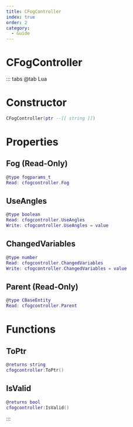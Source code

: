 ```yaml
---
title: CFogController
index: true
order: 2
category:
  - Guide
---
```


# CFogController

::: tabs
@tab Lua
# Constructor
```lua
CFogController(ptr --[[ string ]])
```
# Properties
## Fog (Read-Only)
```lua
@type fogparams_t
Read: cfogcontroller.Fog
```
## UseAngles 
```lua
@type boolean
Read: cfogcontroller.UseAngles
Write: cfogcontroller.UseAngles = value
```
## ChangedVariables 
```lua
@type number
Read: cfogcontroller.ChangedVariables
Write: cfogcontroller.ChangedVariables = value
```
## Parent (Read-Only)
```lua
@type CBaseEntity
Read: cfogcontroller.Parent
```
# Functions
## ToPtr
```lua
@returns string
cfogcontroller:ToPtr()
```
## IsValid
```lua
@returns bool
cfogcontroller:IsValid()
```

:::